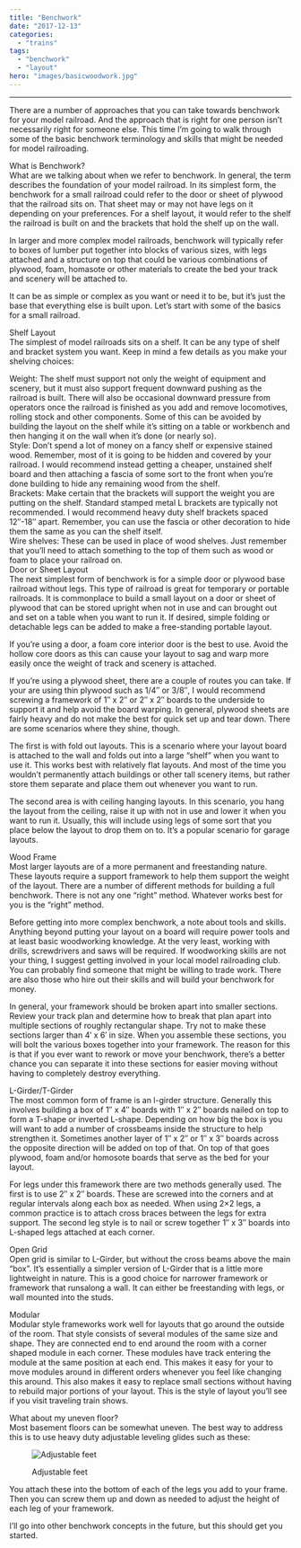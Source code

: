 ```yaml
---
title: "Benchwork"
date: "2017-12-13"
categories: 
  - "trains"
tags: 
  - "benchwork"
  - "layout"
hero: "images/basicwoodwork.jpg"
---
```


* * *

There are a number of approaches that you can take towards benchwork for your model railroad. And the approach that is right for one person isn’t necessarily right for someone else. This time I’m going to walk through some of the basic benchwork terminology and skills that might be needed for model railroading.

What is Benchwork?  
What are we talking about when we refer to benchwork. In general, the term describes the foundation of your model railroad. In its simplest form, the benchwork for a small railroad could refer to the door or sheet of plywood that the railroad sits on. That sheet may or may not have legs on it depending on your preferences. For a shelf layout, it would refer to the shelf the railroad is built on and the brackets that hold the shelf up on the wall.

In larger and more complex model railroads, benchwork will typically refer to boxes of lumber put together into blocks of various sizes, with legs attached and a structure on top that could be various combinations of plywood, foam, homasote or other materials to create the bed your track and scenery will be attached to.

It can be as simple or complex as you want or need it to be, but it’s just the base that everything else is built upon. Let’s start with some of the basics for a small railroad.

Shelf Layout  
The simplest of model railroads sits on a shelf. It can be any type of shelf and bracket system you want. Keep in mind a few details as you make your shelving choices:

Weight: The shelf must support not only the weight of equipment and scenery, but it must also support frequent downward pushing as the railroad is built. There will also be occasional downward pressure from operators once the railroad is finished as you add and remove locomotives, rolling stock and other components. Some of this can be avoided by building the layout on the shelf while it’s sitting on a table or workbench and then hanging it on the wall when it’s done (or nearly so).  
Style: Don’t spend a lot of money on a fancy shelf or expensive stained wood. Remember, most of it is going to be hidden and covered by your railroad. I would recommend instead getting a cheaper, unstained shelf board and then attaching a fascia of some sort to the front when you’re done building to hide any remaining wood from the shelf.  
Brackets: Make certain that the brackets will support the weight you are putting on the shelf. Standard stamped metal L brackets are typically not recommended. I would recommend heavy duty shelf brackets spaced 12″-18″ apart. Remember, you can use the fascia or other decoration to hide them the same as you can the shelf itself.  
Wire shelves: These can be used in place of wood shelves. Just remember that you’ll need to attach something to the top of them such as wood or foam to place your railroad on.  
Door or Sheet Layout  
The next simplest form of benchwork is for a simple door or plywood base railroad without legs. This type of railroad is great for temporary or portable railroads. It is commonplace to build a small layout on a door or sheet of plywood that can be stored upright when not in use and can brought out and set on a table when you want to run it. If desired, simple folding or detachable legs can be added to make a free-standing portable layout.

If you’re using a door, a foam core interior door is the best to use. Avoid the hollow core doors as this can cause your layout to sag and warp more easily once the weight of track and scenery is attached.

If you’re using a plywood sheet, there are a couple of routes you can take. If your are using thin plywood such as 1/4″ or 3/8″, I would recommend screwing a framework of 1″ x 2″ or 2″ x 2″ boards to the underside to support it and help avoid the board warping. In general, plywood sheets are fairly heavy and do not make the best for quick set up and tear down. There are some scenarios where they shine, though.

The first is with fold out layouts. This is a scenario where your layout board is attached to the wall and folds out into a large “shelf” when you want to use it. This works best with relatively flat layouts. And most of the time you wouldn’t permanently attach buildings or other tall scenery items, but rather store them separate and place them out whenever you want to run.

The second area is with ceiling hanging layouts. In this scenario, you hang the layout from the ceiling, raise it up with not in use and lower it when you want to run it. Usually, this will include using legs of some sort that you place below the layout to drop them on to. It’s a popular scenario for garage layouts.

Wood Frame  
Most larger layouts are of a more permanent and freestanding nature. These layouts require a support framework to help them support the weight of the layout. There are a number of different methods for building a full benchwork. There is not any one “right” method. Whatever works best for you is the “right” method.

Before getting into more complex benchwork, a note about tools and skills. Anything beyond putting your layout on a board will require power tools and at least basic woodworking knowledge. At the very least, working with drills, screwdrivers and saws will be required. If woodworking skills are not your thing, I suggest getting involved in your local model railroading club. You can probably find someone that might be willing to trade work. There are also those who hire out their skills and will build your benchwork for money.

In general, your framework should be broken apart into smaller sections. Review your track plan and determine how to break that plan apart into multiple sections of roughly rectangular shape. Try not to make these sections larger than 4′ x 6′ in size. When you assemble these sections, you will bolt the various boxes together into your framework. The reason for this is that if you ever want to rework or move your benchwork, there’s a better chance you can separate it into these sections for easier moving without having to completely destroy everything.

L-Girder/T-Girder  
The most common form of frame is an l-girder structure. Generally this involves building a box of 1″ x 4″ boards with 1″ x 2″ boards nailed on top to form a T-shape or inverted L-shape. Depending on how big the box is you will want to add a number of crossbeams inside the structure to help strengthen it. Sometimes another layer of 1″ x 2″ or 1″ x 3″ boards across the opposite direction will be added on top of that. On top of that goes plywood, foam and/or homosote boards that serve as the bed for your layout.

For legs under this framework there are two methods generally used. The first is to use 2″ x 2″ boards. These are screwed into the corners and at regular intervals along each box as needed. When using 2×2 legs, a common practice is to attach cross braces between the legs for extra support. The second leg style is to nail or screw together 1″ x 3″ boards into L-shaped legs attached at each corner.

Open Grid  
Open grid is similar to L-Girder, but without the cross beams above the main “box”. It’s essentially a simpler version of L-Girder that is a little more lightweight in nature. This is a good choice for narrower framework or framework that runsalong a wall. It can either be freestanding with legs, or wall mounted into the studs.

Modular  
Modular style frameworks work well for layouts that go around the outside of the room. That style consists of several modules of the same size and shape. They are connected end to end around the room with a corner shaped module in each corner. These modules have track entering the module at the same position at each end. This makes it easy for your to move modules around in different orders whenever you feel like changing this around. This also makes it easy to replace small sections without having to rebuild major portions of your layout. This is the style of layout you’ll see if you visit traveling train shows.

What about my uneven floor?  
Most basement floors can be somewhat uneven. The best way to address this is to use heavy duty adjustable leveling glides such as these:

<figure>

![Adjustable feet](images/benchwork-feet.jpg)

<figcaption>

Adjustable feet

</figcaption>

</figure>

You attach these into the bottom of each of the legs you add to your frame. Then you can screw them up and down as needed to adjust the height of each leg of your framework.

I’ll go into other benchwork concepts in the future, but this should get you started.
